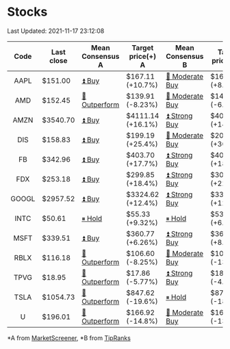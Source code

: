 # Stocks
Last Updated: 2021-11-17 23:12:08

|Code|Last close|Mean Consensus A|Target price(+) A|Mean Consensus B|Target price(+) B|
|:--:|-|-|-|-|-|
|AAPL|$151.00|[⏫ Buy](https://m.marketscreener.com/quote/stock/-4849/)|$167.11 (+10.7%)|[🔼 Moderate Buy](https://www.tipranks.com/stocks/aapl/forecast)|$166.92 (+8.43%)|
|AMD|$152.45|[🔼 Outperform](https://m.marketscreener.com/quote/stock/-19475876/)|$139.91 (-8.23%)|[🔼 Moderate Buy](https://www.tipranks.com/stocks/amd/forecast)|$141.95 (-6.89%)|
|AMZN|$3540.70|[⏫ Buy](https://m.marketscreener.com/quote/stock/-12864605/)|$4111.14 (+16.1%)|[⏫ Strong Buy](https://www.tipranks.com/stocks/amzn/forecast)|$4088.17 (+14.83%)|
|DIS|$158.83|[⏫ Buy](https://m.marketscreener.com/quote/stock/-4842/)|$199.19 (+25.4%)|[🔼 Moderate Buy](https://www.tipranks.com/stocks/dis/forecast)|$205.43 (+30.02%)|
|FB|$342.96|[⏫ Buy](https://m.marketscreener.com/quote/stock/-10547141/)|$403.70 (+17.7%)|[⏫ Strong Buy](https://www.tipranks.com/stocks/fb/forecast)|$405.59 (+18.26%)|
|FDX|$253.18|[⏫ Buy](https://m.marketscreener.com/quote/stock/-12585/)|$299.85 (+18.4%)|[⏫ Strong Buy](https://www.tipranks.com/stocks/fdx/forecast)|$304.65 (+22.53%)|
|GOOGL|$2957.52|[⏫ Buy](https://m.marketscreener.com/quote/stock/-24203373/)|$3324.62 (+12.4%)|[⏫ Strong Buy](https://www.tipranks.com/stocks/googl/forecast)|$3328.08 (+12.53%)|
|INTC|$50.61|[⏸ Hold](https://m.marketscreener.com/quote/stock/-4829/)|$55.33 (+9.32%)|[⏸ Hold](https://www.tipranks.com/stocks/intc/forecast)|$53.90 (+6.50%)|
|MSFT|$339.51|[⏫ Buy](https://m.marketscreener.com/quote/stock/-4835/)|$360.77 (+6.26%)|[⏫ Strong Buy](https://www.tipranks.com/stocks/msft/forecast)|$367.09 (+8.32%)|
|RBLX|$116.18|[🔼 Outperform](https://m.marketscreener.com/quote/stock/-117793644/)|$106.60 (-8.25%)|[🔼 Moderate Buy](https://www.tipranks.com/stocks/rblx/forecast)|$104.13 (-13.71%)|
|TPVG|$18.95|[🔼 Outperform](https://m.marketscreener.com/quote/stock/-15933327/)|$17.86 (-5.77%)|[⏫ Strong Buy](https://www.tipranks.com/stocks/tpvg/forecast)|$18.13 (-4.33%)|
|TSLA|$1054.73|[🔼 Outperform](https://m.marketscreener.com/quote/stock/-6344549/)|$847.62 (-19.6%)|[⏸ Hold](https://www.tipranks.com/stocks/tsla/forecast)|$873.10 (-18.10%)|
|U|$196.01|[🔼 Outperform](https://m.marketscreener.com/quote/stock/-112492634/)|$166.92 (-14.8%)|[🔼 Moderate Buy](https://www.tipranks.com/stocks/u/forecast)|$168.63 (-13.97%)|


*A from [MarketScreener](https://www.marketscreener.com), *B from [TipRanks](https://www.tipranks.com)

